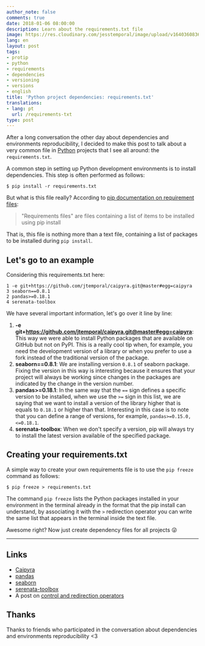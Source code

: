 ```yaml
---
author_note: false
comments: true
date: 2018-01-06 08:00:00
description: Learn about the requirements.txt file
image: https://res.cloudinary.com/jesstemporal/image/upload/v1640360836/covers/pro_tip_voc9gk.png
lang: en
layout: post
tags:
- protip
- python
- requirements
- dependencies
- versioning
- versions
- english
title: 'Python project dependencies: requirements.txt'
translations:
- lang: pt
  url: /requirements-txt
type: post
---
```



After a long conversation the other day about dependencies and environments reproducibility, I decided to make this post to talk about a very common file in [Python](http://python.org/) projects that I see all around: the `requirements.txt`.

A common step in setting up Python development environments is to install dependencies. This step is often performed as follows:

```console
$ pip install -r requirements.txt
```

But what is this file really? According to [pip documentation on requirement files](https://pip.pypa.io/en/stable/user_guide/#requirements-files):

> "Requirements files" are files containing a list of items to be installed using pip install

That is, this file is nothing more than a text file, containing a list of packages to be installed during `pip install`.

## Let's go to an example

Considering this requirements.txt here:

```plaintext
1 -e git+https://github.com/jtemporal/caipyra.git@master#egg=caipyra
3 seaborn==0.8.1
2 pandas>=0.18.1
4 serenata-toolbox
```

We have several important information, let's go over it line by line:

1. **-e git+https://github.com/jtemporal/caipyra.git@master#egg=caipyra**: This way we were able to install Python packages that are available on GitHub but not on PyPI. This is a really cool tip when, for example, you need the development version of a library or when you prefer to use a fork instead of the traditional version of the package.
2. **seaborn==0.8.1**: We are installing version `0.8.1` of seaborn package. Fixing the version in this way is interesting because it ensures that your project will always be working since changes in the packages are indicated by the change in the version number.
3. **pandas>=0.18.1**: In the same way that the `==` sign defines a specific version to be installed, when we use the `>=` sign in this list, we are saying that we want to install a version of the library higher that is equals to `0.18.1` or higher than that. Interesting in this case is to note that you can define a range of versions, for example, `pandas>=0.15.0, <=0.18.1`.
4. **serenata-toolbox**: When we don't specify a version, pip will always try to install the latest version available of the specified package.

## Creating your requirements.txt

A simple way to create your own requirements file is to use the `pip freeze` command as follows:

```console
$ pip freeze > requirements.txt
```

The command `pip freeze` lists the Python packages installed in your environment in the terminal already in the format that the pip install can understand, by associating it with the `>` redirection operator you can write the same list that appears in the terminal inside the text file.

Awesome right? Now just create dependency files for all projects 😜

---

## Links

* [Caipyra](https://github.com/jtemporal/caipyra)
* [pandas](https://pandas.pydata.org/)
* [seaborn](https://seaborn.pydata.org/)
* [serenata-toolbox](https://github.com/datasciencebr/serenata-toolbox)
* A post on [control and redirection operators](https://unix.stackexchange.com/questions/159513/what-are-the-shells-control-and-redirection-operators)

## Thanks

Thanks to friends who participated in the conversation about dependencies and environments reproducibility <3
